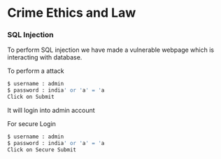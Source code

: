 # Crime Ethics and Law

### SQL Injection

To perform SQL injection we have made a vulnerable webpage which is interacting with database.

To perform a attack  
```sh
$ username : admin
$ password : india' or 'a' = 'a
Click on Submit
```

It will login into admin account

For secure Login
```sh
$ username : admin
$ password : india' or 'a' = 'a
Click on Secure Submit
```

